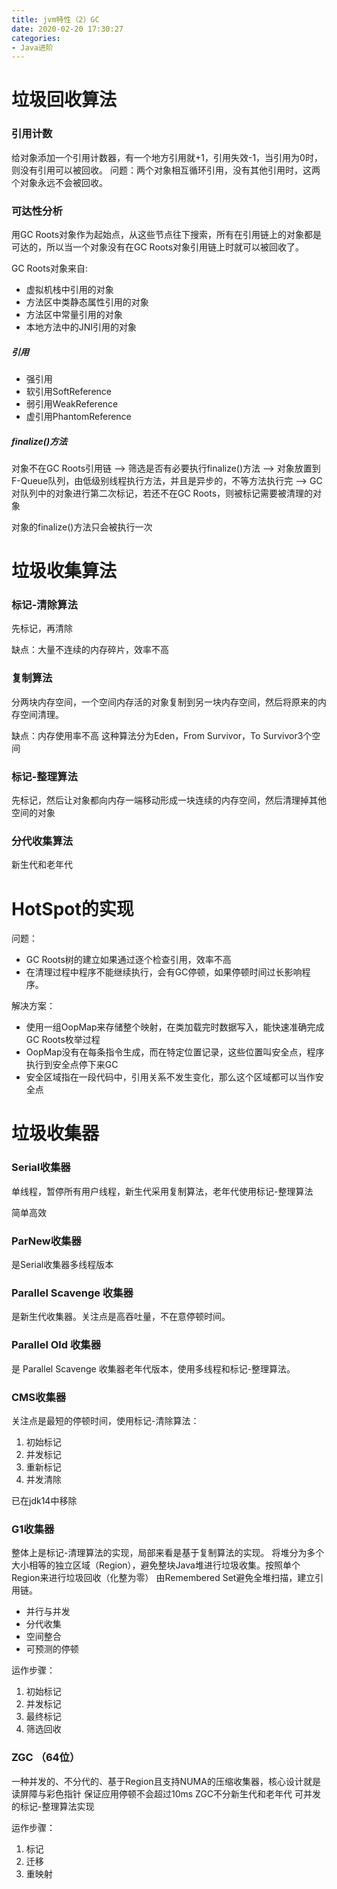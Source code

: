 ```yaml
---
title: jvm特性（2）GC
date: 2020-02-20 17:30:27
categories:
- Java进阶
---
```


# 垃圾回收算法
<!--more-->

### 引用计数
给对象添加一个引用计数器，有一个地方引用就+1，引用失效-1，当引用为0时，则没有引用可以被回收。
问题：两个对象相互循环引用，没有其他引用时，这两个对象永远不会被回收。

### 可达性分析
用GC Roots对象作为起始点，从这些节点往下搜索，所有在引用链上的对象都是可达的，所以当一个对象没有在GC Roots对象引用链上时就可以被回收了。

GC Roots对象来自:
* 虚拟机栈中引用的对象
* 方法区中类静态属性引用的对象
* 方法区中常量引用的对象
* 本地方法中的JNI引用的对象

##### 引用
* 强引用
* 软引用SoftReference
* 弱引用WeakReference
* 虚引用PhantomReference

##### finalize()方法
对象不在GC Roots引用链  -->  筛选是否有必要执行finalize()方法  -->  对象放置到F-Queue队列，由低级别线程执行方法，并且是异步的，不等方法执行完
  --> GC对队列中的对象进行第二次标记，若还不在GC Roots，则被标记需要被清理的对象 
  
  对象的finalize()方法只会被执行一次
  
  
  
# 垃圾收集算法

### 标记-清除算法
先标记，再清除

缺点：大量不连续的内存碎片，效率不高


### 复制算法
分两块内存空间，一个空间内存活的对象复制到另一块内存空间，然后将原来的内存空间清理。

缺点：内存使用率不高
这种算法分为Eden，From Survivor，To Survivor3个空间


### 标记-整理算法
先标记，然后让对象都向内存一端移动形成一块连续的内存空间，然后清理掉其他空间的对象

### 分代收集算法
新生代和老年代


# HotSpot的实现
问题：
* GC Roots树的建立如果通过逐个检查引用，效率不高
* 在清理过程中程序不能继续执行，会有GC停顿，如果停顿时间过长影响程序。

解决方案：
* 使用一组OopMap来存储整个映射，在类加载完时数据写入，能快速准确完成GC Roots枚举过程
* OopMap没有在每条指令生成，而在特定位置记录，这些位置叫安全点，程序执行到安全点停下来GC
* 安全区域指在一段代码中，引用关系不发生变化，那么这个区域都可以当作安全点



# 垃圾收集器

### Serial收集器
单线程，暂停所有用户线程，新生代采用复制算法，老年代使用标记-整理算法

简单高效

### ParNew收集器
是Serial收集器多线程版本


### Parallel Scavenge 收集器
是新生代收集器。关注点是高吞吐量，不在意停顿时间。

### Parallel Old 收集器
是 Parallel Scavenge 收集器老年代版本，使用多线程和标记-整理算法。

### CMS收集器
关注点是最短的停顿时间，使用标记-清除算法：
1. 初始标记
2. 并发标记
3. 重新标记
4. 并发清除

已在jdk14中移除

### G1收集器
整体上是标记-清理算法的实现，局部来看是基于复制算法的实现。
将堆分为多个大小相等的独立区域（Region），避免整块Java堆进行垃圾收集。按照单个Region来进行垃圾回收（化整为零）
由Remembered Set避免全堆扫描，建立引用链。

* 并行与并发
* 分代收集
* 空间整合
* 可预测的停顿


运作步骤：
1. 初始标记
2. 并发标记
3. 最终标记
4. 筛选回收

### ZGC （64位）
一种并发的、不分代的、基于Region且支持NUMA的压缩收集器，核心设计就是读屏障与彩色指针
保证应用停顿不会超过10ms
ZGC不分新生代和老年代
可并发的标记-整理算法实现

运作步骤：
1. 标记
2. 迁移
3. 重映射